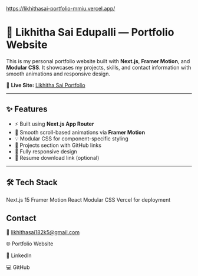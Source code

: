 
https://likhithasai-portfolio-mmiu.vercel.app/

# 💼 Likhitha Sai Edupalli — Portfolio Website

This is my personal portfolio website built with **Next.js**, **Framer Motion**, and **Modular CSS**. It showcases my projects, skills, and contact information with smooth animations and responsive design.

🔗 **Live Site:** [Likhitha Sai Portfolio ](https://likhithasai-portfolio-mmiu.vercel.app/)

---

## ✨ Features

- ⚡ Built using **Next.js App Router**
- 🎨 Smooth scroll-based animations via **Framer Motion**
- 💡 Modular CSS for component-specific styling
- 🧠 Projects section with GitHub links
- 📱 Fully responsive design
- 📄 Resume download link (optional)

---

## 🛠️ Tech Stack

Next.js 15
Framer Motion
React
Modular CSS
Vercel for deployment


## Contact

📧 likhithasai182k5@gmail.com

🌐 Portfolio Website

💼 LinkedIn

💻 GitHub






